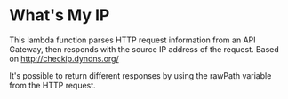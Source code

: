# What's My IP

This lambda function parses HTTP request information from an API Gateway, then responds with the source IP address of the request. Based on http://checkip.dyndns.org/

It's possible to return different responses by using the rawPath variable from the HTTP request.
